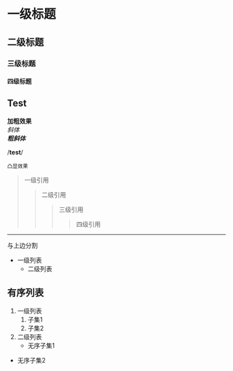 # 一级标题
## 二级标题
### 三级标题
#### 四级标题

## Test

**加粗效果**<br>
*斜体*<br>
***粗斜体***

/**test**/

`凸显效果`

> 一级引用
>> 二级引用
>>> 三级引用
>>>> 四级引用
---
与上边分割

* 一级列表
  * 二级列表

## 有序列表

1. 一级列表
	1. 子集1
	2. 子集2
2. 二级列表
	* 无序子集1
  * 无序子集2

